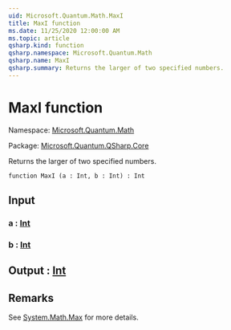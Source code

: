 ```yaml
---
uid: Microsoft.Quantum.Math.MaxI
title: MaxI function
ms.date: 11/25/2020 12:00:00 AM
ms.topic: article
qsharp.kind: function
qsharp.namespace: Microsoft.Quantum.Math
qsharp.name: MaxI
qsharp.summary: Returns the larger of two specified numbers.
---
```


# MaxI function

Namespace: [Microsoft.Quantum.Math](xref:Microsoft.Quantum.Math)

Package: [Microsoft.Quantum.QSharp.Core](https://nuget.org/packages/Microsoft.Quantum.QSharp.Core)


Returns the larger of two specified numbers.

```qsharp
function MaxI (a : Int, b : Int) : Int
```


## Input

### a : [Int](xref:microsoft.quantum.user-guide.language.types)




### b : [Int](xref:microsoft.quantum.user-guide.language.types)





## Output : [Int](xref:microsoft.quantum.user-guide.language.types)



## Remarks

See [System.Math.Max](https://docs.microsoft.com/dotnet/api/system.math.max) for more details.